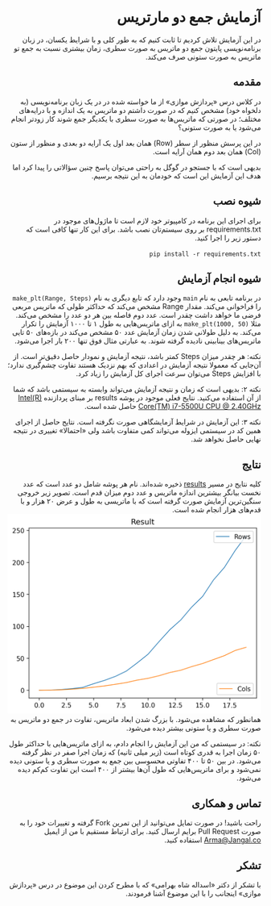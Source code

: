<div dir="rtl">

# آزمایش جمع دو مارتریس

در این آزمایش تلاش کردیم تا ثابت کنیم که به طور کلی و با شرایط یکسان، در زبان برنامه‌نویسی پایتون جمع دو ماتریس به صورت سطری، زمان بیشتری نسبت به جمع تو ماتریس به صورت ستونی صرف می‌کند.



## مقدمه
در کلاس درس «پردازش موازی» از ما خواسته شده در در یک زبان برنامه‌نویسی (به دلخواه خود) مشخص کنیم که در صورت داشتم دو ماتریس به یک اندازه و با درایه‌های مختلف؛ در صورتی که ماتریس‌ها به صورت سطری با یکدیگر جمع شوند کار زودتر انجام می‌شود یا به صورت ستونی؟

در این پرسش منظور از سطر (Row) همان بعد اول یک آرایه دو بعدی و منظور از ستون (Col) همان بعد دوم همان آرایه است.

بدیهی است که با جستجو در گوگل به راحتی می‌توان پاسخ چنین سؤالاتی را پیدا کرد اما هدف این آزمایش این است که خودمان به این نتیجه برسیم.



## شیوه نصب
برای اجرای این برنامه در کامپیوتر خود لازم است تا ماژول‌های موجود در requirements.txt بر روی سیستم‌تان نصب باشد. برای این کار تنها کافی است که دستور زیر را اجرا کنید.

`pip install -r requirements.txt`



## شیوه انجام آزمایش
در برنامه تابعی به نام `main` وجود دارد که تابع دیگری به نام `make_plt(Range, Steps)` را فراخوانی می‌کند. مقدار Range مشخص می‌کند که حداکثر طولی که ماتریس مربعی فرضی ما خواهد داشت چقدر است. عدد دوم فاصله بین هر دو عدد را مشخص می‌کند. مثلا `make_plt(1000, 50)` به ازای ماتریس‌هایی به طول ۱ تا ۱۰۰۰ آزمایش را تکرار می‌کند. به دلیل طولانی شدن زمان آزمایش عدد ۵۰ مشخص می‌کند در بازه‌های ۵۰ تایی ماتریس‌‌های بینابینی نادیده گرفته شوند. به عبارتی مثال فوق تنها ۲۰۰ بار اجرا می‌شود.

نکته: هر چقدر میزان Steps کمتر باشد، نتیجه آزمایش و نمودار حاصل دقیق‌تر است. از آن‌جایی که معمولا نتیجه آزمایش در اعدادی که بهم نزدیک هستند تفاوت چشم‌گیری ندارد؛ با افزایش Steps می‌توان سرعت اجرای کل آزمایش را زیاد کرد.

نکته ۲: بدیهی است که زمان و نتیجه آزمایش می‌تواند وابسته به سیستمی باشد که شما از آن استفاده می‌کنید. نتایج فعلی موجود در پوشه results بر مبنای پردازنده [Intel(R) Core(TM) i7-5500U CPU @ 2.40GHz](https://www.intel.com/content/www/us/en/products/processors/core/i7-processors/i7-5500u.html) حاصل شده است.

نکته ۳: این آزمایش در شرایط آزمایشگاهی صورت نگرفته است. نتایج حاصل از اجرای همین کد در سیستمی ایزوله می‌تواند کمی متفاوت باشد ولی «احتمالا» تغییری در نتیجه نهایی حاصل نخواهد شد.



## نتایج
کلیه نتایج در مسیر [results](https://github.com/LordArma/cambrac/tree/master/cambrac/results) ذخیره شده‌اند. نام هر پوشه شامل دو عدد است که عدد نخست بیانگر بیشترین اندازه ماتریس و عدد دوم میزان قدم است.
تصویر زیر خروجی سنگین‌ترین آزمایش صورت گرفته است که با ماتریسی به طول و عرض ۲۰ هزار و با قدم‌های هزار انجام شده است.
![alt text](https://github.com/LordArma/cambrac/blob/master/cambrac/results/Until20000Step1000/plot.png?raw=true "نتیجه اجرا تا سقف ۲۰ هزار با گام هزار")
همانطور که مشاهده می‌شود. با بزرگ شدن ابعاد ماتریس، تفاوت در جمع دو ماتریس به صورت سطری و یا ستونی بیشتر دیده می‌شود.

نکته: در سیستمی که من این آزمایش را انجام دادم، به ازای ماتریس‌هایی با حداکثر طول ۵۰ زمان اجرا به قدری کوتاه است (زیر میلی ثانیه) که زمان اجرا صفر در نظر گرفته می‌شود. در بین ۵۰ تا ۴۰۰ تفاوتی محسوسی بین جمع به صورت سطری و یا ستونی دیده نمی‌شود و برای ماتریس‌هایی که طول آن‌ها بیشتر از ۴۰۰ است این تفاوت کم‌کم دیده می‌شود.
 



## تماس و همکاری
راحت باشید! در صورت تمایل می‌توانید از این تمرین Fork گرفته و تغییرات خود را به صورت Pull Request برایم ارسال کنید. برای ارتباط مستقیم با من از ایمیل Arma@Jangal.co استفاده کنید.



## تشکر
با تشکر از دکتر «اسداله شاه بهرامی» که با مطرح کردن این موضوع در درس «پردازش موازی» اینجانب را با این موضوع آشنا فرمودند.
</div>
